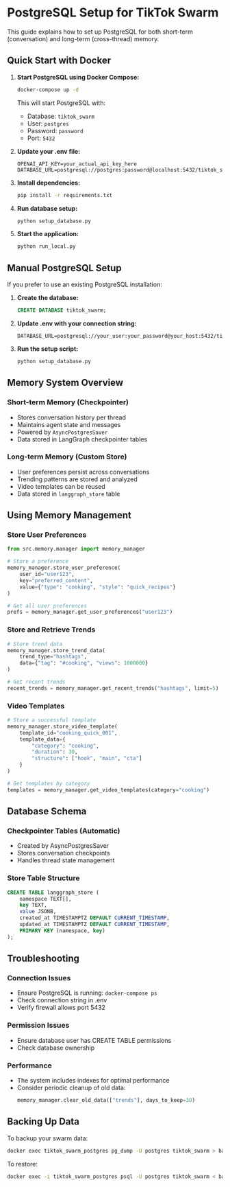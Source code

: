 # PostgreSQL Setup for TikTok Swarm

This guide explains how to set up PostgreSQL for both short-term (conversation) and long-term (cross-thread) memory.

## Quick Start with Docker

1. **Start PostgreSQL using Docker Compose:**
   ```bash
   docker-compose up -d
   ```
   This will start PostgreSQL with:
   - Database: `tiktok_swarm`
   - User: `postgres`
   - Password: `password`
   - Port: `5432`

2. **Update your .env file:**
   ```
   OPENAI_API_KEY=your_actual_api_key_here
   DATABASE_URL=postgresql://postgres:password@localhost:5432/tiktok_swarm
   ```

3. **Install dependencies:**
   ```bash
   pip install -r requirements.txt
   ```

4. **Run database setup:**
   ```bash
   python setup_database.py
   ```

5. **Start the application:**
   ```bash
   python run_local.py
   ```

## Manual PostgreSQL Setup

If you prefer to use an existing PostgreSQL installation:

1. **Create the database:**
   ```sql
   CREATE DATABASE tiktok_swarm;
   ```

2. **Update .env with your connection string:**
   ```
   DATABASE_URL=postgresql://your_user:your_password@your_host:5432/tiktok_swarm
   ```

3. **Run the setup script:**
   ```bash
   python setup_database.py
   ```

## Memory System Overview

### Short-term Memory (Checkpointer)
- Stores conversation history per thread
- Maintains agent state and messages
- Powered by `AsyncPostgresSaver`
- Data stored in LangGraph checkpointer tables

### Long-term Memory (Custom Store)
- User preferences persist across conversations
- Trending patterns are stored and analyzed
- Video templates can be reused
- Data stored in `langgraph_store` table

## Using Memory Management

### Store User Preferences
```python
from src.memory.manager import memory_manager

# Store a preference
memory_manager.store_user_preference(
    user_id="user123",
    key="preferred_content",
    value={"type": "cooking", "style": "quick_recipes"}
)

# Get all user preferences
prefs = memory_manager.get_user_preferences("user123")
```

### Store and Retrieve Trends
```python
# Store trend data
memory_manager.store_trend_data(
    trend_type="hashtags",
    data={"tag": "#cooking", "views": 1000000}
)

# Get recent trends
recent_trends = memory_manager.get_recent_trends("hashtags", limit=5)
```

### Video Templates
```python
# Store a successful template
memory_manager.store_video_template(
    template_id="cooking_quick_001",
    template_data={
        "category": "cooking",
        "duration": 30,
        "structure": ["hook", "main", "cta"]
    }
)

# Get templates by category
templates = memory_manager.get_video_templates(category="cooking")
```

## Database Schema

### Checkpointer Tables (Automatic)
- Created by AsyncPostgresSaver
- Stores conversation checkpoints
- Handles thread state management

### Store Table Structure
```sql
CREATE TABLE langgraph_store (
    namespace TEXT[],
    key TEXT,
    value JSONB,
    created_at TIMESTAMPTZ DEFAULT CURRENT_TIMESTAMP,
    updated_at TIMESTAMPTZ DEFAULT CURRENT_TIMESTAMP,
    PRIMARY KEY (namespace, key)
);
```

## Troubleshooting

### Connection Issues
- Ensure PostgreSQL is running: `docker-compose ps`
- Check connection string in .env
- Verify firewall allows port 5432

### Permission Issues
- Ensure database user has CREATE TABLE permissions
- Check database ownership

### Performance
- The system includes indexes for optimal performance
- Consider periodic cleanup of old data:
  ```python
  memory_manager.clear_old_data(["trends"], days_to_keep=30)
  ```

## Backing Up Data

To backup your swarm data:
```bash
docker exec tiktok_swarm_postgres pg_dump -U postgres tiktok_swarm > backup.sql
```

To restore:
```bash
docker exec -i tiktok_swarm_postgres psql -U postgres tiktok_swarm < backup.sql
```